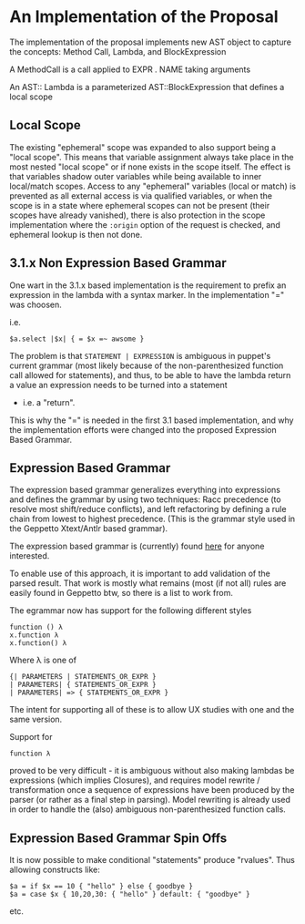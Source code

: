 An Implementation of the Proposal
=================================

The implementation of the proposal implements new AST object to capture
the concepts: Method Call, Lambda, and BlockExpression

A MethodCall is a call applied to EXPR . NAME taking arguments

An AST:: Lambda is a parameterized AST::BlockExpression that defines a local scope

Local Scope
-----------
The existing "ephemeral" scope was expanded to also support being a
"local scope". This means that variable assignment always take place in
the most nested "local scope" or if none exists in the scope itself. The
effect is that variables shadow outer variables while being available to
inner local/match scopes. Access to any "ephemeral" variables (local or
match) is prevented as all external access is via qualified variables,
or when the scope is in a state where ephemeral scopes can not be
present (their scopes have already vanished), there is also protection
in the scope implementation where the `:origin` option of the request is
checked, and ephemeral lookup is then not done.

3.1.x Non Expression Based Grammar
----------------------------------
One wart in the 3.1.x based implementation is the requirement to prefix
an expression in the lambda with a syntax marker. In the implementation
"=" was choosen.

i.e.

    $a.select |$x| { = $x =~ awsome }

The problem is that `STATEMENT | EXPRESSION` is ambiguous in
puppet's current grammar (most likely because of the non-parenthesized
function call allowed for statements), and thus, to be able to have the
lambda return a value an expression needs to be turned into a statement
- i.e. a "return".

This is why the "=" is needed in the first 3.1 based implementation,
and why the implementation efforts were changed into the proposed Expression Based
Grammar.

Expression Based Grammar
------------------------

The expression based grammar generalizes everything into expressions
and defines the grammar by using two techniques: Racc precedence (to resolve most shift/reduce conflicts),
and left refactoring by defining a rule chain from lowest to highest precedence. (This is the grammar style
used in the Geppetto Xtext/Antlr based grammar).

The expression based grammar is (currently) found
[here](https://github.com/hlindberg/puppet/blob/pops/lib/puppet/pops/impl/parser/egrammar.ra)
for anyone interested.

To enable use of this approach, it is important to add validation of the
parsed result. That work is mostly what remains (most (if not all) rules
are easily found in Geppetto btw, so there is a list to work from.

The egrammar now has support for the following different styles

    function () λ
    x.function λ
    x.function() λ

Where λ is one of

    {| PARAMETERS | STATEMENTS_OR_EXPR }    
    | PARAMETERS| { STATEMENTS_OR_EXPR }
    | PARAMETERS| => { STATEMENTS_OR_EXPR }

The intent for supporting all of these is to allow UX studies with one
and the same version.

Support for

    function λ    

proved to be very difficult - it is ambiguous without also making lambdas be expressions (which implies Closures),
and requires model rewrite / transformation once a sequence of expressions have been produced by the parser (or rather 
as a final step in parsing). Model rewriting is already used in order to handle the (also) ambiguous non-parenthesized function
calls.

Expression Based Grammar Spin Offs
----------------------------------

It is now possible to make conditional "statements" produce "rvalues". Thus allowing constructs like:

    $a = if $x == 10 { "hello" } else { goodbye }
    $a = case $x { 10,20,30: { "hello" } default: { "goodbye" }
    
etc.




